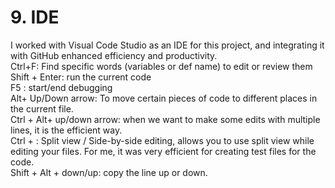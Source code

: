 # 9. IDE
I worked with Visual Code Studio as an IDE for this project, and integrating it with GitHub enhanced efficiency and productivity.<br> 
Ctrl+F: Find specific words (variables or def name) to edit or review them<br> 
Shift + Enter: run the current code <br> 
F5 : start/end debugging <br> 
Alt+ Up/Down arrow: To move certain pieces of code to different places in the current file.<br> 
Ctrl + Alt+ up/down arrow: when we want to make some edits with multiple lines, it is the efficient way.<br> 
Ctrl + \: Split view / Side-by-side editing, allows you to use split view while editing your files. For me, it was very efficient for creating test files for the code.<br>
Shift + Alt + down/up: copy the line up or down.<br>  

      
